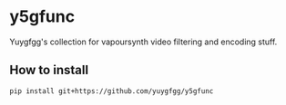 # y5gfunc

Yuygfgg's collection for vapoursynth video filtering and encoding stuff.

## How to install

```bash
pip install git+https://github.com/yuygfgg/y5gfunc
```
